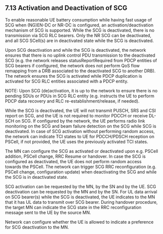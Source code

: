 
## 7.13 Activation and Deactivation of SCG

To enable reasonable UE battery consumption while having fast usage of SCG when (NG)EN-DC or NR-DC is configured, an activation/deactivation mechanism of SCG is supported. While the SCG is deactivated, there is no transmission via SCG RLC bearers. Only the NR SCG can be deactivated, and all SCG SCell(s) are in deactivated state while the SCG is deactivated.

Upon SCG deactivation and while the SCG is deactivated, the network ensures that there is no uplink control PDU transmission to the deactivated SCG (e.g. the network releases statusReportRequired from PDCP entities of SCG bearers if configured, the network does not perform QoS flow remapping from a DRB associated to the deactivated SCG to another DRB). The network ensures the SCG is activated while PDCP duplication is activated for SCG RLC entities associated with a PDCP entity.

NOTE: Upon SCG (de)activation, it is up to the network to ensure there is no pending SDUs or PDUs in SCG RLC entity (e.g. instructs the UE to perform PDCP data recovery and RLC re-establishment/release, if needed).

While the SCG is deactivated, the UE will not transmit PUSCH, SRS and CSI report on SCG, and the UE is not required to monitor PDCCH or receive DL-SCH on SCG. If configured by the network, the UE performs radio link monitoring on the SCG and beam failure detection on the SCG while SCG is deactivated. In case of SCG activation without performing random access, the network can indicate TCI states to UE for PDCCH/PDSCH reception on PSCell, if not provided, the UE uses the previously activated TCI states.

The MN can configure the SCG as activated or deactivated upon e.g. PSCell addition, PSCell change, RRC Resume or handover. In case the SCG is configured as deactivated, the UE does not perform random access towards the PSCell. The network can trigger SCG RRC reconfiguration (e.g. PSCell change, configuration update) when deactivating the SCG and while the SCG is in deactivated state.

SCG activation can be requested by the MN, by the SN and by the UE. SCG deactivation can be requested by the MN and by the SN. For UL data arrival on SCG bearer(s) while the SCG is deactivated, the UE indicates to the MN that it has UL data to transmit over SCG bearer. During handover procedure, the target MN can indicate the SCG state in the RRC reconfiguration message sent to the UE by the source MN.

Network can configure whether the UE is allowed to indicate a preference for SCG deactivation to the MN.